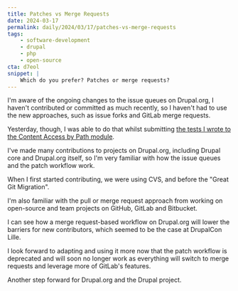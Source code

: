 ```yaml
---
title: Patches vs Merge Requests
date: 2024-03-17
permalink: daily/2024/03/17/patches-vs-merge-requests
tags:
    - software-development
    - drupal
    - php
    - open-source
cta: d7eol
snippet: |
    Which do you prefer? Patches or merge requests?
---
```


I'm aware of the ongoing changes to the issue queues on Drupal.org, I haven't contributed or committed as much recently, so I haven't had to use the new approaches, such as issue forks and GitLab merge requests.

Yesterday, though, I was able to do that whilst submitting [the tests I wrote to the Content Access by Path module][yesterday].

I've made many contributions to projects on Drupal.org, including Drupal core and Drupal.org itself, so I'm very familiar with how the issue queues and the patch workflow work.

When I first started contributing, we were using CVS, and before the "Great Git Migration".

I'm also familiar with the pull or merge request approach from working on open-source and team projects on GitHub, GitLab and Bitbucket.

I can see how a merge request-based workflow on Drupal.org will lower the barriers for new contributors, which seemed to be the case at DrupalCon Lille.

I look forward to adapting and using it more now that the patch workflow is deprecated and will soon no longer work as everything will switch to merge requests and leverage more of GitLab's features.

Another step forward for Drupal.org and the Drupal project.

[yesterday]: {{site.url}}/archive/2024/03/16/adding-tests-to-the-content-access-by-path-module
